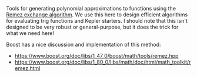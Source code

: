 Tools for generating polynomial approximations to functions using the [Remez
exchange algorithm](https://en.wikipedia.org/wiki/Remez_algorithm). We use this
here to design efficient algorithms for evaluating trig functions and Kepler
starters. I should note that this isn't designed to be very robust or
general-purpose, but it does the trick for what we need here!

Boost has a nice discussion and implementation of this method:

- https://www.boost.org/doc/libs/1_47_0/boost/math/tools/remez.hpp
- https://www.boost.org/doc/libs/1_80_0/libs/math/doc/html/math_toolkit/remez.html

